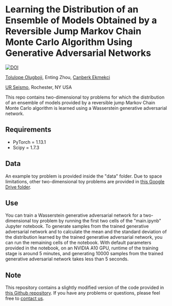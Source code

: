 # Learning the Distribution of an Ensemble of Models Obtained by a Reversible Jump Markov Chain Monte Carlo Algorithm Using Generative Adversarial Networks

[![DOI](https://zenodo.org/badge/669880939.svg)](https://zenodo.org/badge/latestdoi/669880939)

[Tolulope Olugboji](https://scholar.google.com/citations?user=GnxCk8EAAAAJ&hl=en), Enting Zhou, [Canberk Ekmekci](https://cekmekci.github.io/) 

[UR Seismo](http://www.sas.rochester.edu/ees/urseismo/), Rochester, NY USA

This repo contains two-dimensional toy problems for which the distribution of an ensemble of models provided by a reversible jump Markov Chain Monte Carlo algorithm is learned using a Wasserstein generative adversarial network.

## Requirements

- PyTorch = 1.13.1
- Scipy = 1.7.3

## Data

An example toy problem is provided inside the "data" folder. Due to space limitations, other two-dimensional toy problems are provided in [this Google Drive folder](https://drive.google.com/file/d/1G7moiSi-FI1KriPFF_4MSIx_bnHEx_mi/view?usp=sharing). 


## Use

You can train a Wasserstein generative adversarial network for a two-dimensional toy problem by running the first two cells of the "main.ipynb" Jupyter notebook. To generate samples from the trained generative adversarial network and to calculate the mean and the standard deviation of the distribution learned by the trained generative adversarial network, you can run the remaining cells of the notebook. With default parameters provided in the notebook, on an NVIDIA A10 GPU, runtime of the training stage is around 5 minutes, and generating 10000 samples from the trained generative adversarial network takes less than 5 seconds. 

## Note

This repository contains a slightly modified version of the code provided in [this Github repository](https://github.com/ETZET/MCMC_GAN). If you have any problems or questions, please feel free to [contact us](http://www.sas.rochester.edu/ees/urseismo/current-members/). 




